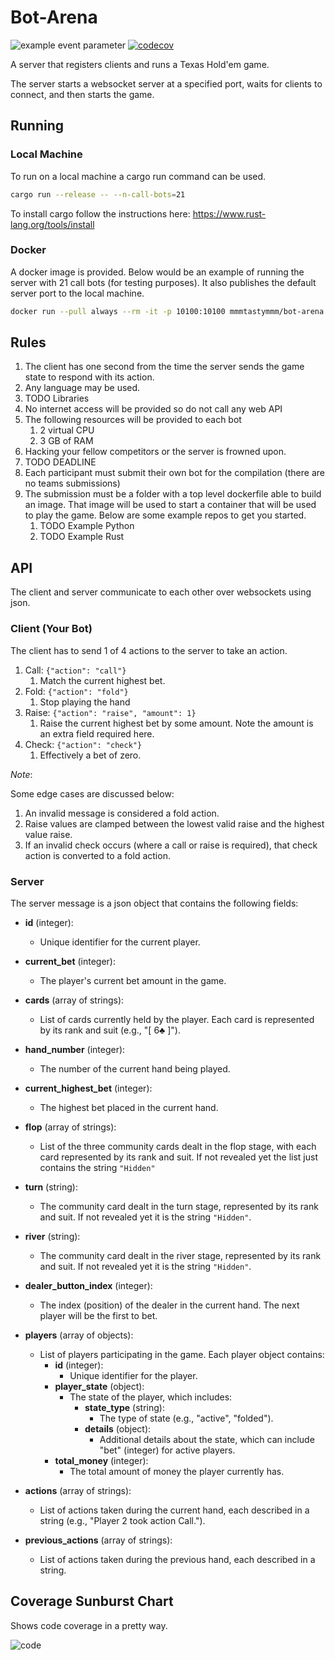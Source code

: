 # Bot-Arena
![example event parameter](https://github.com/mmmtastymmm/Bot-Arena/actions/workflows/unit-test.yml/badge.svg?event=push)
[![codecov](https://codecov.io/gh/mmmtastymmm/Bot-Arena/branch/main/graph/badge.svg?token=R057I3M5PS)](https://codecov.io/gh/mmmtastymmm/Bot-Arena)

A server that registers clients and runs a Texas Hold'em game.

The server starts a websocket server at a specified port, waits for clients to connect, and then starts the game.

## Running

### Local Machine
To run on a local machine a cargo run command can be used.

```bash
cargo run --release -- --n-call-bots=21
```

To install cargo follow the instructions here: https://www.rust-lang.org/tools/install

### Docker
A docker image is provided. Below would be an example of running the server with 21 call bots (for testing purposes). 
It also publishes the default server port to the local machine.

```bash
docker run --pull always --rm -it -p 10100:10100 mmmtastymmm/bot-arena:main --n-call-bots=21
```

## Rules

1. The client has one second from the time the server sends the game state to respond with its action.
2. Any language may be used.
3. TODO Libraries
4. No internet access will be provided so do not call any web API
5. The following resources will be provided to each bot
   1. 2 virtual CPU
   2. 3 GB of RAM
6. Hacking your fellow competitors or the server is frowned upon.
7. TODO DEADLINE
8. Each participant must submit their own bot for the compilation (there are no teams submissions)
9. The submission must be a folder with a top level dockerfile able to build an image. That image will be used to start 
a container that will be used to play the game. Below are some example repos to get you started.
   1. TODO Example Python
   2. TODO Example Rust


## API
The client and server communicate to each other over websockets using json.
### Client (Your Bot)
The client has to send 1 of 4 actions to the server to take an action.
1. Call: `{"action": "call"}`
   1. Match the current highest bet.
2. Fold: `{"action": "fold"}`
   1. Stop playing the hand
3. Raise: `{"action": "raise", "amount": 1}`
   1. Raise the current highest bet by some amount. Note the amount is an extra field required here.
4. Check: `{"action": "check"}`
   1. Effectively a bet of zero.

*Note*:

Some edge cases are discussed below:
1. An invalid message is considered a fold action.
2. Raise values are clamped between the lowest valid raise and the highest value raise.
3. If an invalid check occurs (where a call or raise is required), that check action is converted to a fold action.

### Server

The server message is a json object that contains the following fields:
- **id** (integer): 
  - Unique identifier for the current player.

- **current_bet** (integer): 
  - The player's current bet amount in the game.

- **cards** (array of strings): 
  - List of cards currently held by the player. Each card is represented by its rank and suit (e.g., "[ 6♣ ]").

- **hand_number** (integer): 
  - The number of the current hand being played.

- **current_highest_bet** (integer): 
  - The highest bet placed in the current hand.

- **flop** (array of strings): 
  - List of the three community cards dealt in the flop stage, with each card represented by its rank and suit. If not revealed yet the list just contains the string `"Hidden"`

- **turn** (string): 
  - The community card dealt in the turn stage, represented by its rank and suit. If not revealed yet it is the string `"Hidden"`.

- **river** (string): 
  - The community card dealt in the river stage, represented by its rank and suit. If not revealed yet it is the string `"Hidden"`.

- **dealer_button_index** (integer): 
  - The index (position) of the dealer in the current hand. The next player will be the first to bet.

- **players** (array of objects): 
  - List of players participating in the game. Each player object contains:
    - **id** (integer): 
      - Unique identifier for the player.
    - **player_state** (object): 
      - The state of the player, which includes:
        - **state_type** (string): 
          - The type of state (e.g., "active", "folded").
        - **details** (object): 
          - Additional details about the state, which can include "bet" (integer) for active players.
    - **total_money** (integer): 
      - The total amount of money the player currently has.

- **actions** (array of strings): 
  - List of actions taken during the current hand, each described in a string (e.g., "Player 2 took action Call.").

- **previous_actions** (array of strings): 
  - List of actions taken during the previous hand, each described in a string.

## Coverage Sunburst Chart 
Shows code coverage in a pretty way.

![code](https://codecov.io/gh/mmmtastymmm/Bot-Arena/branch/main/graphs/sunburst.svg?token=R057I3M5PS)